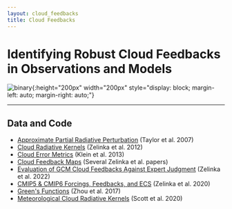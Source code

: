 ```yaml
--- 
layout: cloud_feedbacks 
title: Cloud Feedbacks 
---
```

# Identifying Robust Cloud Feedbacks in Observations and Models 

![binary]({{site.baseurl}}/projects/cloud_feedbacks/binary.svg){:height="200px" width="200px" style="display: block; margin-left: auto; margin-right: auto;"}

---

## Data and Code 

* [Approximate Partial Radiative Perturbation](https://github.com/mzelinka/aprp) (Taylor et al. 2007) 
* [Cloud Radiative Kernels](https://github.com/mzelinka/cloud-radiative-kernels) (Zelinka et al. 2012) 
* [Cloud Error Metrics](https://github.com/mzelinka/klein2013-cloud-error-metrics) (Klein et al. 2013) 
* [Cloud Feedback Maps](https://zenodo.org/records/14026963) (Several Zelinka et al. papers) 
* [Evaluation of GCM Cloud Feedbacks Against Expert Judgment](https://github.com/mzelinka/assessed-cloud-fbks) (Zelinka et al. 2022) 
* [CMIP5 & CMIP6 Forcings, Feedbacks, and ECS](https://github.com/mzelinka/cmip56_forcing_feedback_ecs) (Zelinka et al. 2020) 
* [Green's Functions](https://github.com/mzelinka/greens-function) (Zhou et al. 2017) 
* [Meteorological Cloud Radiative Kernels](https://github.com/tamyers87/meteorological_cloud_radiative_kernels) (Scott et al. 2020)
